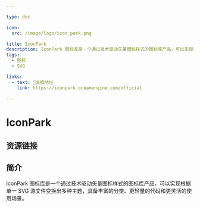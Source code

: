 ```yaml
---

type: doc

icon:
  src: /image/logo/icon_park.png

title: IconPark
description: IconPark 图标库是一个通过技术驱动矢量图标样式的图标库产品，可以实现根据单一 SVG 源文件变换出多种主题，具备丰富的分类、更轻量的代码和更灵活的使用场景。
tags:
  - 图标
  - SVG

links:
  - text: 📖文档地址
    link: https://iconpark.oceanengine.com/official

---
```


<ShowLogo />

# IconPark

<ShowTags />

<ShowBreadcrumb />

## 资源链接

<ShowLinks />

## 简介

IconPark 图标库是一个通过技术驱动矢量图标样式的图标库产品，可以实现根据单一 SVG 源文件变换出多种主题，具备丰富的分类、更轻量的代码和更灵活的使用场景。
